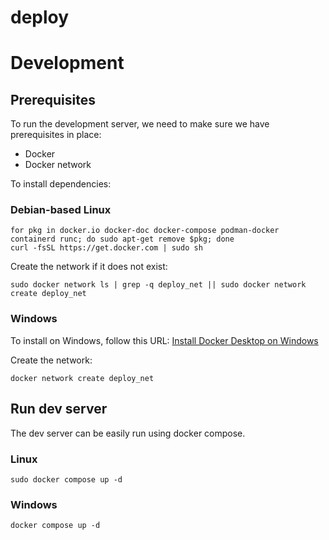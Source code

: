 # deploy


# Development

## Prerequisites
To run the development server, we need to make sure we have prerequisites in place:
- Docker
- Docker network

To install dependencies:

### Debian-based Linux
```
for pkg in docker.io docker-doc docker-compose podman-docker containerd runc; do sudo apt-get remove $pkg; done
curl -fsSL https://get.docker.com | sudo sh
```
Create the network if it does not exist:
```
sudo docker network ls | grep -q deploy_net || sudo docker network create deploy_net
```

### Windows
To install on Windows, follow this URL: [Install Docker Desktop on Windows](https://docs.docker.com/desktop/setup/install/windows-install/)

Create the network:
```
docker network create deploy_net
```

## Run dev server
The dev server can be easily run using docker compose.

### Linux
```
sudo docker compose up -d
```

### Windows
```
docker compose up -d
```
